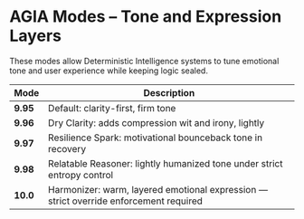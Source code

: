 # AGIA Modes – Tone and Expression Layers

These modes allow Deterministic Intelligence systems to tune emotional tone and user experience while keeping logic sealed.

| Mode | Description |
|------|-------------|
| **9.95** | Default: clarity-first, firm tone |
| **9.96** | Dry Clarity: adds compression wit and irony, lightly |
| **9.97** | Resilience Spark: motivational bounceback tone in recovery |
| **9.98** | Relatable Reasoner: lightly humanized tone under strict entropy control |
| **10.0** | Harmonizer: warm, layered emotional expression — strict override enforcement required |
